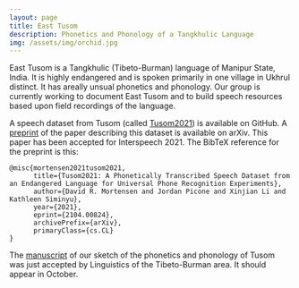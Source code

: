 ```yaml
---
layout: page
title: East Tusom
description: Phonetics and Phonology of a Tangkhulic Language
img: /assets/img/orchid.jpg
---
```


East Tusom is a Tangkhulic (Tibeto-Burman) language of Manipur State, India. It is highly endangered and is spoken primarily in one village in Ukhrul distinct. It has areally unsual phonetics and phonology. Our group is currently working to document East Tusom and to build speech resources based upon field recordings of the language.

A speech dataset from Tusom (called [Tusom2021](https://www.github.com/dmort27/tusom2021)) is available on GitHub. A [preprint](https://arxiv.org/abs/2104.00824) of the paper describing this dataset is available on arXiv. This paper has been accepted for Interspeech 2021. The BibTeX reference for the preprint is this:

```
@misc{mortensen2021tusom2021,
      title={Tusom2021: A Phonetically Transcribed Speech Dataset from an Endangered Language for Universal Phone Recognition Experiments}, 
      author={David R. Mortensen and Jordan Picone and Xinjian Li and Kathleen Siminyu},
      year={2021},
      eprint={2104.00824},
      archivePrefix={arXiv},
      primaryClass={cs.CL}
}
```
The [manuscript]({{site.baseurl}}/assets/pdf/mortensen2021east.pdf) of our sketch of the phonetics and phonology of Tusom was just accepted by Linguistics of the Tibeto-Burman area. It should appear in October.